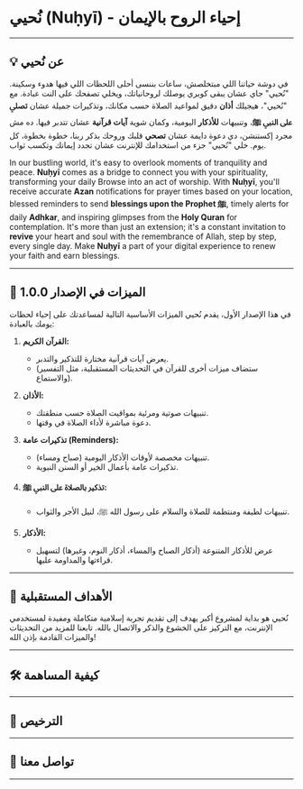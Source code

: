 # نُحيي (Nuḥyī) - إحياء الروح بالإيمان


---

## 💡 عن نُحيي



في دوشة حياتنا اللي مبتخلصش، ساعات بننسى أحلى اللحظات اللي فيها هدوء وسكينة. "نُحيي" جاي عشان يبقى كوبري يوصلك لروحانياتك، ويخلي تصفحك على النت عبادة. مع "نُحيي"، هيجيلك **أذان** دقيق لمواعيد الصلاة حسب مكانك، وتذكيرات جميلة عشان **تصلي على النبي ﷺ**، وتنبيهات **للأذكار** اليومية، وكمان شوية **آيات قرآنية** عشان تتدبر فيها. ده مش مجرد إكستنشن، دي دعوة دايمة عشان **تصحي** قلبك وروحك بذكر ربنا، خطوة بخطوة، كل يوم. خلي "نُحيي" جزء من استخدامك للإنترنت عشان تجدد إيمانك وتكسب ثواب.



In our bustling world, it's easy to overlook moments of tranquility and peace. **Nuḥyī** comes as a bridge to connect you with your spirituality, transforming your daily Browse into an act of worship. With **Nuḥyī**, you'll receive accurate **Azan** notifications for prayer times based on your location, blessed reminders to send **blessings upon the Prophet ﷺ**, timely alerts for daily **Adhkar**, and inspiring glimpses from the **Holy Quran** for contemplation. It's more than just an extension; it's a constant invitation to **revive** your heart and soul with the remembrance of Allah, step by step, every single day. Make **Nuḥyī** a part of your digital experience to renew your faith and earn blessings.

---

## 🚀 الميزات في الإصدار 1.0.0

في هذا الإصدار الأول، يقدم نُحيي الميزات الأساسية التالية لمساعدتك على إحياء لحظات يومك بالعبادة:

1.  **القرآن الكريم:**
    * يعرض آيات قرآنية مختارة للتذكير والتدبر.
    * (ستضاف ميزات أخرى للقرآن في التحديثات المستقبلية، مثل التفسير والاستماع).

2.  **الأذان:**
    * تنبيهات صوتية ومرئية بمواقيت الصلاة حسب منطقتك.
    * دعوة مباشرة لأداء الصلاة في وقتها.

3.  **تذكيرات عامة (Reminders):**
    * تنبيهات مخصصة لأوقات الأذكار اليومية (صباح ومساء).
    * تذكيرات عامة بأعمال الخير أو السنن النبوية.

4.  **تذكير بالصلاة على النبي ﷺ:**
    * تنبيهات لطيفة ومنتظمة للصلاة والسلام على رسول الله ﷺ، لنيل الأجر والثواب.

5.  **الأذكار:**
    * عرض للأذكار المتنوعة (أذكار الصباح والمساء، أذكار النوم، وغيرها) لتسهيل قراءتها والمداومة عليها.

---

## 🎯 الأهداف المستقبلية

نُحيي هو بداية لمشروع أكبر يهدف إلى تقديم تجربة إسلامية متكاملة ومفيدة لمستخدمي الإنترنت، مع التركيز على الخشوع والذكر والاتصال بالله. تابعنا للمزيد من التحديثات والميزات القادمة بإذن الله!

---

## 🛠️ كيفية المساهمة


---

## 📝 الترخيص


---

## 📧 تواصل معنا



---

